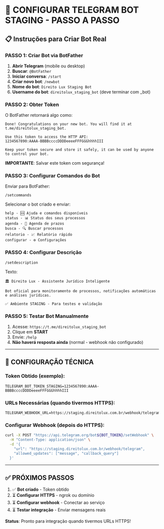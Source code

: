 # 🤖 CONFIGURAR TELEGRAM BOT STAGING - PASSO A PASSO

## 📋 Instruções para Criar Bot Real

### **PASSO 1: Criar Bot via BotFather**

1. **Abrir Telegram** (mobile ou desktop)
2. **Buscar**: `@BotFather`
3. **Iniciar conversa**: `/start`
4. **Criar novo bot**: `/newbot`
5. **Nome do bot**: `Direito Lux Staging Bot`
6. **Username do bot**: `direitolux_staging_bot` (deve terminar com _bot)

### **PASSO 2: Obter Token**

O BotFather retornará algo como:
```
Done! Congratulations on your new bot. You will find it at t.me/direitolux_staging_bot.

Use this token to access the HTTP API:
1234567890:AAAA-BBBBccccDDDDeeeeFFFGGGhhhhIII

Keep your token secure and store it safely, it can be used by anyone to control your bot.
```

**IMPORTANTE**: Salvar este token com segurança!

### **PASSO 3: Configurar Comandos do Bot**

Enviar para BotFather:
```
/setcommands
```

Selecionar o bot criado e enviar:
```
help - 🆘 Ajuda e comandos disponíveis
status - 📊 Status dos seus processos
agenda - 📅 Agenda de prazos
busca - 🔍 Buscar processos
relatorio - 📈 Relatório rápido
configurar - ⚙️ Configurações
```

### **PASSO 4: Configurar Descrição**

```
/setdescription
```

Texto:
```
🏛️ Direito Lux - Assistente Jurídico Inteligente

Bot oficial para monitoramento de processos, notificações automáticas e análises jurídicas.

✅ Ambiente STAGING - Para testes e validação
```

### **PASSO 5: Testar Bot Manualmente**

1. Acesse: `https://t.me/direitolux_staging_bot`
2. Clique em **START**
3. Envie: `/help`
4. **Não haverá resposta ainda** (normal - webhook não configurado)

---

## 🔧 CONFIGURAÇÃO TÉCNICA

### **Token Obtido** (exemplo):
```
TELEGRAM_BOT_TOKEN_STAGING=1234567890:AAAA-BBBBccccDDDDeeeeFFFGGGhhhhIII
```

### **URLs Necessárias** (quando tivermos HTTPS):
```
TELEGRAM_WEBHOOK_URL=https://staging.direitolux.com.br/webhook/telegram
```

### **Configurar Webhook** (depois do HTTPS):
```bash
curl -X POST "https://api.telegram.org/bot${BOT_TOKEN}/setWebhook" \
  -H "Content-Type: application/json" \
  -d '{
    "url": "https://staging.direitolux.com.br/webhook/telegram",
    "allowed_updates": ["message", "callback_query"]
  }'
```

---

## ✅ PRÓXIMOS PASSOS

1. ✅ **Bot criado** - Token obtido
2. ⏳ **Configurar HTTPS** - ngrok ou domínio 
3. ⏳ **Configurar webhook** - Conectar ao serviço
4. ⏳ **Testar integração** - Enviar mensagens reais

**Status**: Pronto para integração quando tivermos URLs HTTPS!